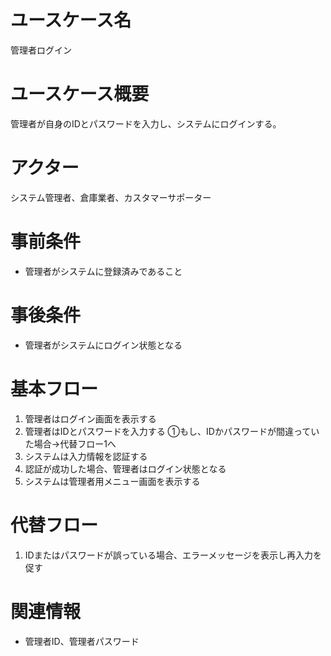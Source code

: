 # ユースケース名
管理者ログイン

# ユースケース概要
管理者が自身のIDとパスワードを入力し、システムにログインする。

# アクター
システム管理者、倉庫業者、カスタマーサポーター

# 事前条件
- 管理者がシステムに登録済みであること

# 事後条件
- 管理者がシステムにログイン状態となる

# 基本フロー
1. 管理者はログイン画面を表示する
2. 管理者はIDとパスワードを入力する
    ①もし、IDかパスワードが間違っていた場合→代替フロー1へ
3. システムは入力情報を認証する
4. 認証が成功した場合、管理者はログイン状態となる
5. システムは管理者用メニュー画面を表示する

# 代替フロー
1. IDまたはパスワードが誤っている場合、エラーメッセージを表示し再入力を促す

# 関連情報
- 管理者ID、管理者パスワード